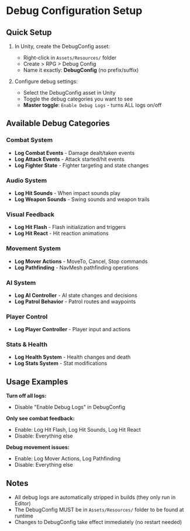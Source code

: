 # Debug Configuration Setup

## Quick Setup

1. In Unity, create the DebugConfig asset:
   - Right-click in `Assets/Resources/` folder
   - Create > RPG > Debug Config
   - Name it exactly: **DebugConfig** (no prefix/suffix)

2. Configure debug settings:
   - Select the DebugConfig asset in Unity
   - Toggle the debug categories you want to see
   - **Master toggle**: `Enable Debug Logs` - turns ALL logs on/off

## Available Debug Categories

### Combat System
- **Log Combat Events** - Damage dealt/taken events
- **Log Attack Events** - Attack started/hit events
- **Log Fighter State** - Fighter targeting and state changes

### Audio System
- **Log Hit Sounds** - When impact sounds play
- **Log Weapon Sounds** - Swing sounds and weapon trails

### Visual Feedback
- **Log Hit Flash** - Flash initialization and triggers
- **Log Hit React** - Hit reaction animations

### Movement System
- **Log Mover Actions** - MoveTo, Cancel, Stop commands
- **Log Pathfinding** - NavMesh pathfinding operations

### AI System
- **Log AI Controller** - AI state changes and decisions
- **Log Patrol Behavior** - Patrol routes and waypoints

### Player Control
- **Log Player Controller** - Player input and actions

### Stats & Health
- **Log Health System** - Health changes and death
- **Log Stats System** - Stat modifications

## Usage Examples

**Turn off all logs:**
- Disable "Enable Debug Logs" in DebugConfig

**Only see combat feedback:**
- Enable: Log Hit Flash, Log Hit Sounds, Log Hit React
- Disable: Everything else

**Debug movement issues:**
- Enable: Log Mover Actions, Log Pathfinding
- Disable: Everything else

## Notes

- All debug logs are automatically stripped in builds (they only run in Editor)
- The DebugConfig MUST be in `Assets/Resources/` folder to be found at runtime
- Changes to DebugConfig take effect immediately (no restart needed)
